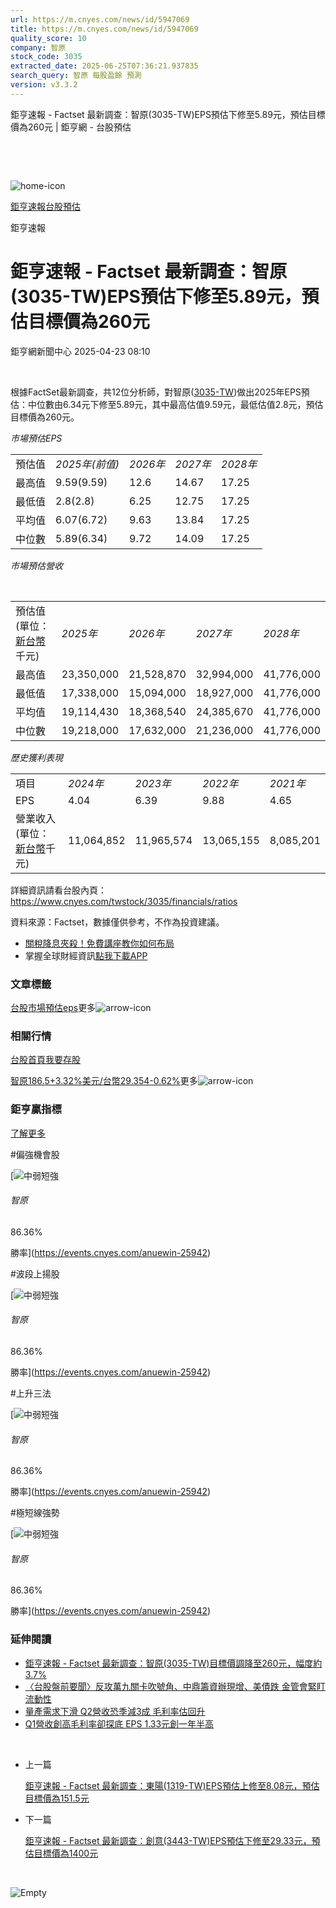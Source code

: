 ```yaml
---
url: https://m.cnyes.com/news/id/5947069
title: https://m.cnyes.com/news/id/5947069
quality_score: 10
company: 智原
stock_code: 3035
extracted_date: 2025-06-25T07:36:21.937835
search_query: 智原 每股盈餘 預測
version: v3.3.2
---
```


鉅亨速報 - Factset 最新調查：智原(3035-TW)EPS預估下修至5.89元，預估目標價為260元 | 鉅亨網 - 台股預估

‌

‌

![home-icon](/assets/icons/breadCrumb/symbol-icon-home.svg)

[鉅亨速報](/news/cat/anue_live)[台股預估](/news/cat/tw_forecast)

鉅亨速報

# 鉅亨速報 - Factset 最新調查：智原(3035-TW)EPS預估下修至5.89元，預估目標價為260元

鉅亨網新聞中心 2025-04-23 08:10

‌

根據FactSet最新調查，共12位分析師，對智原([3035-TW](https://www.cnyes.com/twstock/3035))做出2025年EPS預估：中位數由6.34元下修至5.89元，其中最高估值9.59元，最低估值2.8元，預估目標價為260元。

*市場預估EPS*

|  |  |  |  |  |
| --- | --- | --- | --- | --- |
| 預估值 | *2025年(前值)* | *2026年* | *2027年* | *2028年* |
| 最高值 | 9.59(9.59) | 12.6 | 14.67 | 17.25 |
| 最低值 | 2.8(2.8) | 6.25 | 12.75 | 17.25 |
| 平均值 | 6.07(6.72) | 9.63 | 13.84 | 17.25 |
| 中位數 | 5.89(6.34) | 9.72 | 14.09 | 17.25 |

*市場預估營收*

‌

|  |  |  |  |  |
| --- | --- | --- | --- | --- |
| 預估值 (單位：[新台幣](https://invest.cnyes.com/forex/detail/usdtwd)千元) | *2025年* | *2026年* | *2027年* | *2028年* |
| 最高值 | 23,350,000 | 21,528,870 | 32,994,000 | 41,776,000 |
| 最低值 | 17,338,000 | 15,094,000 | 18,927,000 | 41,776,000 |
| 平均值 | 19,114,430 | 18,368,540 | 24,385,670 | 41,776,000 |
| 中位數 | 19,218,000 | 17,632,000 | 21,236,000 | 41,776,000 |

*歷史獲利表現*

|  |  |  |  |  |
| --- | --- | --- | --- | --- |
| 項目 | *2024年* | *2023年* | *2022年* | *2021年* |
| EPS | 4.04 | 6.39 | 9.88 | 4.65 |
| 營業收入 (單位：[新台幣](https://invest.cnyes.com/forex/detail/usdtwd)千元) | 11,064,852 | 11,965,574 | 13,065,155 | 8,085,201 |

詳細資訊請看台股內頁：  
<https://www.cnyes.com/twstock/3035/financials/ratios>

資料來源：Factset，數據僅供參考，不作為投資建議。

* [關稅降息夾殺！免費講座教你如何布局](https://www.rsc.com.tw/Cnyes_RSC/SeminarBooking2025InvestmentOutlook.aspx?utm_source=anue&utm_medium=usstocks_end)
* 掌握全球財經資訊[點我下載APP](http://www.cnyes.com/app/?utm_source=mweb&utm_medium=HamMenuBanner&utm_campaign=fixed&utm_content=entr)

### 文章標籤

[台股](https://news.cnyes.com/tag/台股 "台股")[市場預估](https://news.cnyes.com/tag/市場預估 "市場預估")[eps](https://news.cnyes.com/tag/eps "eps")更多![arrow-icon](/assets/icons/arrows/arrow-down.svg)

### 相關行情

[台股首頁](https://www.cnyes.com/twstock)[我要存股](https://supr.link/8OHaU)

[智原186.5+3.32%](https://www.cnyes.com/twstock/3035)[美元/台幣29.354-0.62%](https://invest.cnyes.com/forex/detail/USDTWD)更多![arrow-icon](/assets/icons/arrows/arrow-down.svg)

### 鉅亨贏指標

[了解更多](https://events.cnyes.com/anuewin-25942)

#偏強機會股

[![中弱短強](/assets/icons/win-indicator/short-to-long.svg)

###### 智原

86.36%

勝率](https://events.cnyes.com/anuewin-25942)

#波段上揚股

[![中弱短強](/assets/icons/win-indicator/short-to-long.svg)

###### 智原

86.36%

勝率](https://events.cnyes.com/anuewin-25942)

#上升三法

[![中弱短強](/assets/icons/win-indicator/short-to-long.svg)

###### 智原

86.36%

勝率](https://events.cnyes.com/anuewin-25942)

#極短線強勢

[![中弱短強](/assets/icons/win-indicator/short-to-long.svg)

###### 智原

86.36%

勝率](https://events.cnyes.com/anuewin-25942)

### 延伸閱讀

* [鉅亨速報 - Factset 最新調查：智原(3035-TW)目標價調降至260元，幅度約3.7%](/news/id/5947065)
* [〈台股盤前要聞〉反攻萬九關卡吹號角、中鼎籌資辦現增、美債跌 金管會緊盯流動性](/news/id/5946942)
* [量產需求下滑 Q2營收恐季減3成 毛利率估回升](/news/id/5946571)
* [Q1營收創高毛利率卻探底 EPS 1.33元創一年半高](/news/id/5946570)

‌

* 上一篇

  [鉅亨速報 - Factset 最新調查：東陽(1319-TW)EPS預估上修至8.08元，預估目標價為151.5元](/news/id/5947710)
* 下一篇

  [鉅亨速報 - Factset 最新調查：創意(3443-TW)EPS預估下修至29.33元，預估目標價為1400元](/news/id/5946434)

‌

![Empty](/assets/icons/skeleton/empty-image.svg)

‌